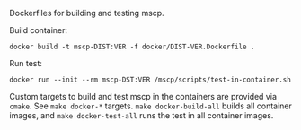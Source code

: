 
Dockerfiles for building and testing mscp.

Build container:

```
docker build -t mscp-DIST:VER -f docker/DIST-VER.Dockerfile .
```

Run test:

```
docker run --init --rm mscp-DST:VER /mscp/scripts/test-in-container.sh
```

Custom targets to build and test mscp in the containers are provided
via `cmake`.  See `make docker-*` targets. `make docker-build-all`
builds all container images, and `make docker-test-all` runs the test
in all container images.